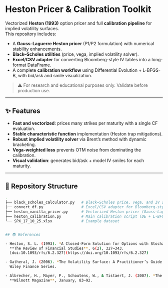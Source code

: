 # Heston Pricer & Calibration Toolkit

Vectorized **Heston (1993)** option pricer and full **calibration pipeline** for implied volatility surfaces.  
This repository includes:

- A **Gauss–Laguerre Heston pricer** (P1/P2 formulation) with numerical stability enhancements.  
- **Black–Scholes utilities** (price, vega, implied volatility solver).  
- **Excel/CSV adapter** for converting Bloomberg-style IV tables into a long-format DataFrame.  
- A complete **calibration workflow** using Differential Evolution + L-BFGS-B, with bid/ask and smile visualization.

> ⚠️ For research and educational purposes only. Validate before production use.

---

## ✨ Features

- **Fast and vectorized**: prices many strikes per maturity with a single CF evaluation.  
- **Stable characteristic function** implementation (Heston trap mitigations).  
- **Robust implied volatility solver** via Brent’s method with dynamic bracketing.  
- **Vega-weighted loss** prevents OTM noise from dominating the calibration.  
- **Visual validation**: generates bid/ask + model IV smiles for each maturity.  

---

## 📁 Repository Structure

```bash
.
├── black_scholes_calculator.py   # Black–Scholes price, vega, and IV solver
├── convert_df.py                 # Excel/CSV adapter for Bloomberg-style IV tables
├── heston_vanilla_pricer.py      # Vectorized Heston pricer (Gauss–Laguerre)
├── heston_calibration.py         # Main calibration script (DE + L-BFGS-B)
└── SPX_17_10_25.xlsx             # Example dataset


## 📚 References

- Heston, S. L. (1993). *A Closed-Form Solution for Options with Stochastic Volatility with Applications to Bond and Currency Options.*  
  **The Review of Financial Studies**, 6(2), 327–343.  
  [doi:10.1093/rfs/6.2.327](https://doi.org/10.1093/rfs/6.2.327)

- Gatheral, J. (2006). *The Volatility Surface: A Practitioner’s Guide.*  
  Wiley Finance Series.

- Albrecher, H., Mayer, P., Schoutens, W., & Tistaert, J. (2007). *The Little Heston Trap.*  
  **Wilmott Magazine**, January, 83–92.
